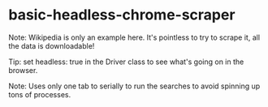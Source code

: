 # basic-headless-chrome-scraper

Note: Wikipedia is only an example here. It's pointless to try to scrape it, all the data is downloadable!

Tip: set headless: true in the Driver class to see what's going on in the browser.

Note: Uses only one tab to serially to run the searches to avoid spinning up tons of processes.
